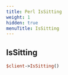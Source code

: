 ```yaml
---
title: Perl IsSitting
weight: 1
hidden: true
menuTitle: IsSitting
---
```

## IsSitting
```perl
$client->IsSitting()
```